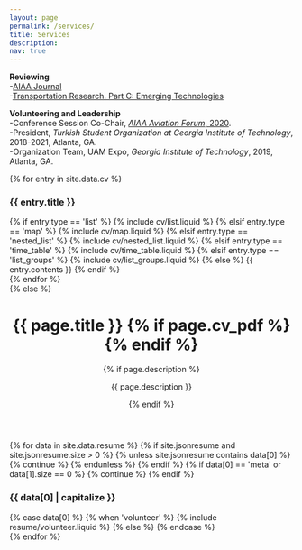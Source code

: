 ```yaml
---
layout: page
permalink: /services/
title: Services
description: 
nav: true
---
```


**Reviewing** <br/>
  -<a href="https://arc.aiaa.org/loi/aiaaj">AIAA Journal</a> <br/>
  -<a href="https://www.sciencedirect.com/journal/transportation-research-part-c-emerging-technologies">Transportation Research. Part C: Emerging Technologies</a> <br/> 


**Volunteering and Leadership** <br/>
 -Conference Session Co-Chair, <a href="https://www.aiaa.org/aviation"> _AIAA Aviation Forum_, 2020</a>. <br/>
 -President, _Turkish Student Organization at Georgia Institute of Technology_, 2018-2021, Atlanta, GA. <br/>
 -Organization Team, UAM Expo, _Georgia Institute of Technology_, 2019, Atlanta, GA. <br/>
 

<!-- Education,  Interests -->

  <article>
      <div class="cv">
        {% for entry in site.data.cv %}
          <a class="anchor" id="{{ entry.title }}"></a>
          <div class="card mt-3 p-3">
            <h3 class="card-title font-weight-medium">{{ entry.title }}</h3>
            <div>
              {% if entry.type == 'list' %}
                {% include cv/list.liquid %}
              {% elsif entry.type == 'map' %}
                {% include cv/map.liquid %}
              {% elsif entry.type == 'nested_list' %}
                {% include cv/nested_list.liquid %}
              {% elsif entry.type == 'time_table' %}
                {% include cv/time_table.liquid %}
              {% elsif entry.type == 'list_groups' %}
                {% include cv/list_groups.liquid %}
              {% else %}
                {{ entry.contents }}
              {% endif %}
            </div>
          </div>
        {% endfor %}
      </div>
    </article>
  </div>
{% else %}
  <div class="post">
    <header class="post-header">
      <h1 class="post-title">
        {{ page.title }}
        {% if page.cv_pdf %}
          <a
            href="{{ page.cv_pdf | prepend: 'assets/pdf/' | relative_url}}"
            target="_blank"
            rel="noopener noreferrer"
            class="float-right"
            ><i class="fa-solid fa-file-pdf"></i
          ></a>
        {% endif %}
      </h1>
      {% if page.description %}
        <p class="post-description">{{ page.description }}</p>
      {% endif %}
    </header>
    
   <article>
      <div class="cv">
        {% for data in site.data.resume %}
          {% if site.jsonresume and site.jsonresume.size > 0 %}
            {% unless site.jsonresume contains data[0] %}
              {% continue %}
            {% endunless %}
          {% endif %}
          {% if data[0] == 'meta' or data[1].size == 0 %} {% continue %} {% endif %}
          <a class="anchor" id="{{ data[0] }}"></a>
          <div class="card mt-3 p-3">
            <h3 class="card-title font-weight-medium">{{ data[0] | capitalize }}</h3>
            <div>
              {% case data[0] %}
                {% when 'volunteer' %}
                  {% include resume/volunteer.liquid %}
                {% else %}
            {% endcase %}
           </div>
         </div>
       {% endfor %}
     </div>
   </article>

<!---
-Culture Chair, _Turkish Student Organization at Georgia Institute of Technology_, 2017-2018, Atlanta, GA. 
**Funding Proposal Experience** <br/>
 -_ARPA-E_: DIFFERENTIATE (Design Intelligence Fostering Formidable Energy Reduction and Enabling Novel Totally Impactful Advanced Technology Enhancements) Program.
For now, this page is assumed to be a static description of your courses. You can convert it to a collection similar to `_projects/` so that you can have a dedicated page for each course.--->
